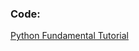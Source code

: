 ### Code:

[Python Fundamental Tutorial](https://colab.research.google.com/drive/1p4XXXVAsx9E8FK0enu4Q0w8tYYnyRLbw?usp=sharing)
